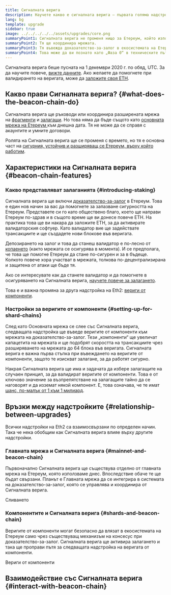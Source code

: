 ```yaml
---
title: Сигналната верига
description: Научете какво е сигналната верига – първата голяма надстройка на Eth2 на Етереум.
lang: bg
template: upgrade
sidebar: true
image: ../../../../../assets/upgrades/core.png
summaryPoint1: Сигналната верига не променя нищо за Етереум, който използваме днес.
summaryPoint2: Тя ще координира мрежата.
summaryPoint3: Тя въвежда доказателство-за-залог в екосистемата на Етереум.
summaryPoint4: Това може да ви познато като „Фаза 0“ в техническите пътни карти.
---
```


<UpgradeStatus isShipped dateKey="page-upgrades-beacon-date">
    Сигналната верига беше пусната на 1 декември 2020 г. по обяд, UTC. За да научите повече, <a href="https://beaconscan.com/">вижте данните</a>. Ако желаете да помогнете при валидирането на веригата, може да <a href="/staking/">заложите своя ETH</a>.
</UpgradeStatus>

## Какво прави Сигналната верига? {#what-does-the-beacon-chain-do}

Сигналната верига ще ръководи или координира разширената мрежа на [фрагменти](/upgrades/shard-chains/) и [залагащи](/staking/). Но това няма да бъде същото като [основната мрежа на Етереум ](/glossary/#mainnet) към днешна дата. Тя не може да се справя с акаунтите и умните договори.

Ролята на Сигналната верига ще се променя с времето, но тя е основна част на [сигурния, устойчив и разширяващ се Етереум, върху който работим](/upgrades/vision/).

## Характеристики на Сигналната верига {#beacon-chain-features}

### Какво представляват залаганията {#introducing-staking}

Сигналната верига ще включи [доказателство-за-залог](/developers/docs/consensus-mechanisms/pos/) в Етереум. Това е един нов начин за вас да помогнете за запазване сигурността на Етереум. Представете си го като обществено благо, което ще направи Етереум по-здрав и в същото време ще ви донесе повече ETH. На практика това ще ви накара да заложите ETH, за да активирате валидаторския софтуер. Като валидатор вие ще задействате трансакциите и ще създадете нови блокове във веригата.

Депозирането на залог и това да станеш валидатор е по-лесно от [копаенето](/developers/docs/mining/) (както мрежата се осигурява в момента). И се предполага, че това ще помогне Етереум да стане по-сигурен и за в бъдеще. Колкото повече хора участват в мрежата, толкова по-децентрализирана и защитена от атаки ще бъде тя.

<InfoBanner emoji=":money_bag:">
Ако се интересувате как да станете валидатор и да помогнете в осигуряването на Сигналната верига, <a href="/staking/">научете повече за залагането</a>.
</InfoBanner>

Това е и важна промяна за друга надстройка на Eth2: [вериги от компоненти](/upgrades/shard-chains/).

### Настройки за веригите от компоненти {#setting-up-for-shard-chains}

След като Основната мрежа се слее със Сигналната верига, следващата надстройка ще въведе веригите от компоненти към мрежата на доказателство-за-залог. Тези „компоненти“ ще увеличат капацетита на мрежата и ще подобрят скоростта на трансакциите чрез разширяването на мрежата до 64 блока във веригата. Сигналната верига е важна първа стъпка при въвеждането на веригите от компоненти, защото те изискват залагане, за да работят сигурно.

Накрая Сигналната верига ще има и задачата да избере залагащите на случаен принцип, за да валидират веригите от компоненти. Това е от ключово значение за възпрепятстване на залагащите тайно да се наговорят и да изземат някой компонент. Е, това означава, че те имат [шанс, по-малък от 1 към 1 милиард](https://medium.com/@chihchengliang/minimum-committee-size-explained-67047111fa20).

## Връзки между надстройките {#relationship-between-upgrades}

Всички надстройки на Eth2 са взаимосвързани по определен начин. Така че нека обобщим как Сигналната верига влияе върху другите надстройки.

### Главната мрежа и Сигналната верига {#mainnet-and-beacon-chain}

Първоначално Сигналната верига ще съществува отделно от главната мрежа на Етереум, която използваме днес. Впоследствие обаче те ще бъдат свързани. Планът е Главната мрежа да се интегрира в системата на доказателство-за-залог, която се управлява и координира от Сигналната верига.

<ButtonLink to="/upgrades/merge/">Сливането</ButtonLink>

### Компонентите и Сигналната верига {#shards-and-beacon-chain}

Веригите от компоненти могат безопасно да влязат в екосистемата на Етереум само чрез съществуващ механизъм на консесус при доказателство-за-залог. Сигналната верига ще активира залагането и така ще проправи пътя за следващата надстройка на веригата от компоненти.

<ButtonLink to="/upgrades/shard-chains/">Вериги от компоненти</ButtonLink>

<Divider />

## Взаимодействие със Сигналната верига {#interact-with-beacon-chain}

<BeaconChainActions />
